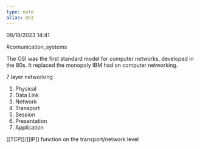 ```yaml
---
type: note
alias: OSI
---
```

08/18/2023 14:41

  #comunication_systems 

The OSI was the first standard model for computer networks, developed in the 80s. It replaced the monopoly IBM had on computer networking.

7 layer networking 
1. Physical
2. Data Link
3. Network
4. Transport
5. Session
6. Presentation
7. Application

[[TCP]]/[[IP]] function on the transport/network level